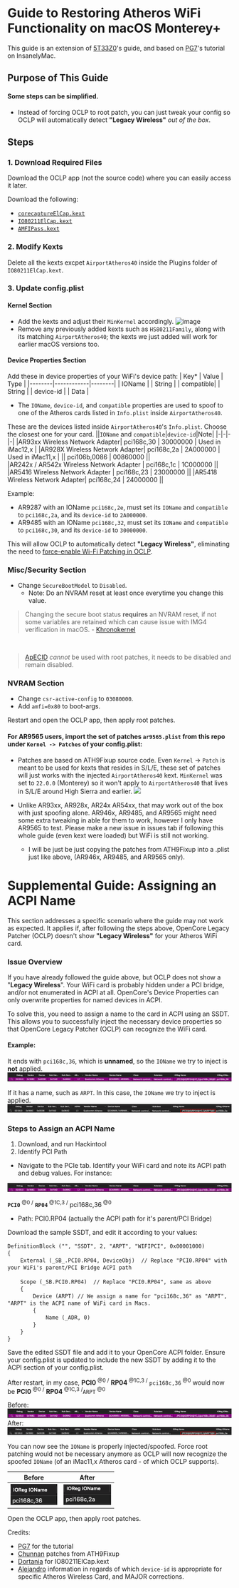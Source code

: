 # Guide to Restoring Atheros WiFi Functionality on macOS Monterey+

This guide is an extension of [5T33Z0](https://github.com/5T33Z0/OC-Little-Translated/blob/main/14_OCLP_Wintel/Enable_Features/WiFi_Sonoma.md)'s guide, and based on [PG7](https://www.insanelymac.com/forum/topic/359007-wifi-atheros-monterey-ventura-sonoma-work/)'s tutorial on InsanelyMac. 

## Purpose of This Guide

#### Some steps can be simplified.
* Instead of forcing OCLP to root patch, you can just tweak your config so OCLP will automatically detect **"Legacy Wireless"** _out of the box_.

## Steps

### 1. Download Required Files
Download the OCLP app (not the source code) where you can easily access it later.

Download the following:
* [`corecaptureElCap.kext`](https://github.com/dortania/OpenCore-Legacy-Patcher/tree/main/payloads/Kexts/Wifi)
* [`IO80211ElCap.kext`](https://github.com/dortania/OpenCore-Legacy-Patcher/tree/main/payloads/Kexts/Wifi)
* [`AMFIPass.kext`](https://github.com/dortania/OpenCore-Legacy-Patcher/tree/main/payloads/Kexts/Acidanthera)
  
### 2. Modify Kexts

Delete all the kexts excpet `AirportAtheros40` inside the Plugins folder of `IO80211ElCap.kext`.

### 3. Update config.plist

#### Kernel Section

* Add the kexts and adjust their `MinKernel` accordingly.
![image](https://github.com/unitedastronomer/miscellaneous-hackintosh-guides/assets/155970773/ee650a22-ada6-486d-800d-4b56bd689479)
* Remove any previously added kexts such as `HS80211Family`, along with its matching `AirportAtheros40`; the kexts we just added will work for earlier macOS versions too.


#### Device Properties Section

Add these in device properties of your WiFi's device path:
| Key*   | Value      |   Type |
|--------|------------|--------|
| IOName |  | String |
| compatible|  | String |
| device-id |  | Data |

* The `IOName`, `device-id`, and `compatible` properties are used to spoof to one of the Atheros cards listed in `Info.plist` inside `AirportAtheros40`.

These are the devices listed inside `AirportAtheros40`'s `Info.plist`. Choose the closest one for your card. 
||`IOName` and `compatible`|`device-id`|Note|
|-|-|-|-|
|AR93xx Wireless Network Adapter| pci168c,30 | 30000000 | Used in iMac12,x |
|AR928X Wireless Network Adapter| pci168c,2a | 2A000000 | Used in iMac11,x |
|| pci106b,0086 | 00860000 ||  
|AR242x / AR542x Wireless Network Adapter | pci168c,1c | 1C000000 ||
|AR5416 Wireless Network Adapter | pci168c,23 | 23000000 ||
|AR5418 Wireless Network Adapter| pci168c,24 | 24000000 ||

Example:
* AR9287 with an IOName `pci168c,2e`, must set its `IOName` and `compatible` to `pci168c,2a`, and its `device-id` to `2A000000`.
* AR9485 with an IOName `pci168c,32`, must set its `IOName` and `compatible` to `pci168c,30`, and its `device-id` to `30000000`.

This will allow OCLP to automatically detect **"Legacy Wireless"**, eliminating the need to [force-enable Wi-Fi Patching in OCLP](https://github.com/5T33Z0/OC-Little-Translated/blob/main/14_OCLP_Wintel/Enable_Features/WiFi_Sonoma.md#troubleshooting-force-enable-wi-fi-patching-in-oclp).

### Misc/Security Section
* Change `SecureBootModel` to `Disabled`.
   * Note: Do an NVRAM reset at least once everytime you change this value.
> Changing the secure boot status **requires** an NVRAM reset, if not some variables are retained which can cause issue with IMG4 verification in macOS. - [Khronokernel](https://github.com/mrlimerunner/sonoma-wifi-hacks?tab=readme-ov-file#pre-root-patching)
<br>

> [ApECID](https://dortania.github.io/OpenCore-Post-Install/universal/security/applesecureboot.html#apecid) *cannot* be used with root patches, it needs to be disabled and remain disabled.

### NVRAM Section
* Change `csr-active-config` to `03080000`.
* Add `amfi=0x80` to boot-args.
  
Restart and open the OCLP app, then apply root patches.

#### For AR9565 users, import the set of patches `ar9565.plist` from this repo under `Kernel -> Patches` of your config.plist:
* Patches are based on ATH9Fixup source code. Even `Kernel` -> `Patch` is meant to be used for kexts that resides in S/L/E, these set of patches will just works with the injected `AirportAtheros40` kext. `MinKernel` was set to `22.0.0` (Monterey) so it won't apply to `AirportAtheros40` that lives in S/L/E around High Sierra and earlier.
![](https://github.com/unitedastronomer/miscellaneous-hackintosh-guides/blob/fc929cac5a61b103ff4d5c574efa05c0d4a4ac67/Atheros_Wifi_Monterey_and_newer/screenshots/import-ocat.gif)

* Unlike AR93xx, AR928x, AR24x AR54xx, that may work out of the box with just spoofing alone. AR946x, AR9485, and AR9565 might need some extra tweaking in able for them to work, however I only have AR9565 to test. Please make a new issue in issues tab if following this whole guide (even kext were loaded) but WiFi is still not working.
  * I will be just be just copying the patches from ATH9Fixup into a .plist just like above, (AR946x, AR9485, and AR9565 only).

# Supplemental Guide: Assigning an ACPI Name

This section addresses a specific scenario where the guide may not work as expected. It applies if, after following the steps above, OpenCore Legacy Patcher (OCLP) doesn't show **"Legacy Wireless"** for your Atheros WiFi card.


### Issue Overview
If you have already followed the guide above, but OCLP does not show a "**Legacy Wireless**". Your WiFi card is probably hidden under a PCI bridge, and/or not enumerated in ACPI at all. OpenCore's Device Properties can only overwrite properties for named devices in ACPI.

To solve this, you need to assign a name to the card in ACPI using an SSDT. This allows you to successfully inject the necessary device properties so that OpenCore Legacy Patcher (OCLP) can recognize the WiFi card.

#### Example:
It ends with `pci168c,36`, which is **unnamed**, so the `IOName` we try to inject is **not** applied.
![](screenshots/hackintool_pcie_tab.png)

If it has a name, such as `ARPT`. In this case, the `IOName` we try to inject is applied.
![](screenshots/hackintool_pci1683,36_to_ARPT.png)

### Steps to Assign an ACPI Name

1. Download, and run Hackintool
2. Identify PCI Path
* Navigate to the PCIe tab. Identify your WiFi card and note its ACPI path and debug values. For instance:

![](screenshots/hackintool_pcie_tab.png)

**`PCI0`**<sup> @0 /</sup> **`RP04`**<sup> @1C,3 /</sup> pci168c,36<sup> @0</sup>
* Path: PCI0.RP04 (actually the ACPI path for it's parent/PCI Bridge)

Download the sample SSDT, and edit it according to your values:

```asl
DefinitionBlock ("", "SSDT", 2, "ARPT", "WIFIPCI", 0x00001000)
{
    External (_SB_.PCI0.RP04, DeviceObj)  // Replace "PCI0.RP04" with your WiFi's parent/PCI Bridge ACPI path

    Scope (_SB.PCI0.RP04)  // Replace "PCI0.RP04", same as above
    {
        Device (ARPT) // We assign a name for "pci168c,36" as "ARPT", "ARPT" is the ACPI name of WiFi card in Macs.
        {
            Name (_ADR, 0) 
        }
    }
}
```

Save the edited SSDT file and add it to your OpenCore ACPI folder. Ensure your config.plist is updated to include the new SSDT by adding it to the ACPI section of your config.plist.

After restart, in my case, **PCI0**<sup> @0 /</sup> **RP04**<sup> @1C,3 /</sup> `pci168c,36`<sup> @0</sup> would now be **PCI0**<sup> @0 /</sup> **RP04**<sup> @1C,3 /</sup>`ARPT`<sup> @0</sup>

Before:
![](screenshots/hackintool_pcie_tab.png)
After:
![](screenshots/hackintool_pci1683,36_to_ARPT.png)


You can now see the `IOName` is properly injected/spoofed. Force root patching would not be necessary anymore as OCLP will now recognize the spoofed `IOName` (of an iMac11,x Atheros card - of which OCLP supports).

|Before|After|
|-|-|
|![](screenshots/real_ioname.png)|![](screenshots/spoofed_ioname.png)|

Open the OCLP app, then apply root patches.

Credits:
* [PG7](https://www.insanelymac.com/forum/topic/359007-wifi-atheros-monterey-ventura-sonoma-work/) for the tutorial
* [Chunnan](https://www.insanelymac.com/forum/topic/312045-atheros-wireless-driver-os-x-101112-for-unsupported-cards/?do=findComment&comment=2509900) patches from ATH9Fixup
* [Dortania](https://github.com/dortania/OpenCore-Legacy-Patcher/tree/main/payloads/Kexts/Wifi) for IO80211ElCap.kext
* [Alejandro](https://github.com/aleelmaitro/Hackintosh-Atheros-Wi-Fi-Legacy-Cards) information in regards of which `device-id` is appropriate for specific Atheros Wireless Card, and MAJOR corrections.
